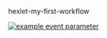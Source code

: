 hexlet-my-first-workflow

[![example event parameter](https://github.com/bearBenjamin/hexlet-my-first-workflow-new/actions/workflows/hello-world.yml/badge.svg?event=push)](https://github.com/bearBenjamin/hexlet-my-first-workflow-new/actions)
